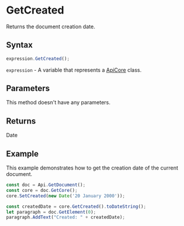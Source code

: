 # GetCreated

Returns the document creation date.

## Syntax

```javascript
expression.GetCreated();
```

`expression` - A variable that represents a [ApiCore](../ApiCore.md) class.

## Parameters

This method doesn't have any parameters.

## Returns

Date

## Example

This example demonstrates how to get the creation date of the current document.

```javascript editor-docx
const doc = Api.GetDocument();
const core = doc.GetCore();
core.SetCreated(new Date('20 January 2000'));

const createdDate = core.GetCreated().toDateString();
let paragraph = doc.GetElement(0);
paragraph.AddText("Created: " + createdDate);

```
